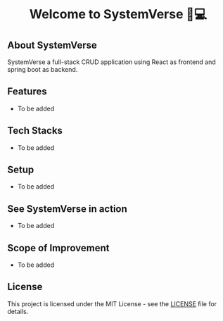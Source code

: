 <div align="center">
  <h1>Welcome to SystemVerse 👋💻</h1>
</div>

## About SystemVerse

SystemVerse a full-stack CRUD application using React as frontend and spring boot as backend.  

## Features

- To be added

## Tech Stacks

- To be added

## Setup

- To be added

## See SystemVerse in action

- To be added

## Scope of Improvement

- To be added

## License

This project is licensed under the MIT License - see the [LICENSE](https://github.com/thisiskushal31/SystemVerse/blob/main/LICENSE) file for details.
